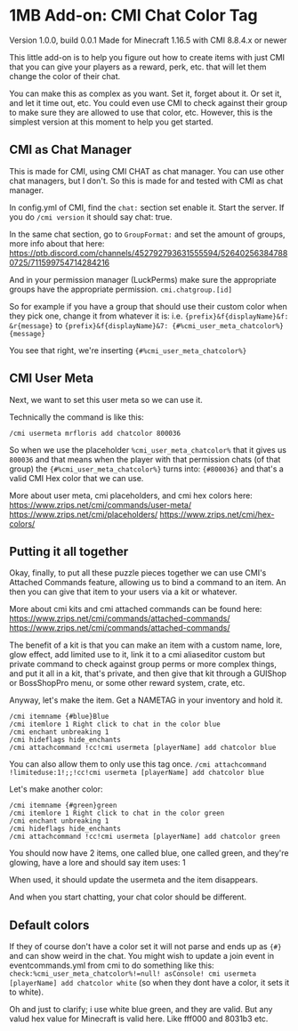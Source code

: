 # 1MB Add-on: CMI Chat Color Tag

Version 1.0.0, build 0.0.1
Made for Minecraft 1.16.5 with CMI 8.8.4.x or newer

This little add-on is to help you figure out how to create items with just CMI that you can give your players as a reward, perk, etc. that will let them change the color of their chat.

You can make this as complex as you want. Set it, forget about it. Or set it, and let it time out, etc. You could even use CMI to check against their group to make sure they are allowed to use that color, etc. However, this is the simplest version at this moment to help you get started.

## CMI as Chat Manager

This is made for CMI, using CMI CHAT as chat manager. You can use other chat managers, but I don't. So this is made for and tested with CMI as chat manager.

In config.yml of CMI, find the `chat:` section set enable it. Start the server. If you do `/cmi version` it should say chat: true. 

In the same chat section, go to `GroupFormat:` and set the amount of groups, more info about that here: <https://ptb.discord.com/channels/452792793631555594/526402563847880725/711599754714284216>

And in your permission manager (LuckPerms) make sure the appropriate groups have the appropriate permission. `cmi.chatgroup.[id]`

So for example if you have a group that should use their custom color when they pick one, change it from whatever it is:
i.e. 
`{prefix}&f{displayName}&f: &r{message}`
to
`{prefix}&f{displayName}&7: {#%cmi_user_meta_chatcolor%}{message}`

You see that right, we're inserting `{#%cmi_user_meta_chatcolor%}`

## CMI User Meta

Next, we want to set this user meta so we can use it.

Technically the command is like this:

`/cmi usermeta mrfloris add chatcolor 800036`

So when we use the placeholder `%cmi_user_meta_chatcolor%` that it gives us `800036` and that means when the player with that permission chats (of that group) the `{#%cmi_user_meta_chatcolor%}` turns into: `{#800036}` and that's a valid CMI Hex color that we can use. 

More about user meta, cmi placeholders, and cmi hex colors here:
<https://www.zrips.net/cmi/commands/user-meta/>
<https://www.zrips.net/cmi/placeholders/>
<https://www.zrips.net/cmi/hex-colors/>

## Putting it all together

Okay, finally, to put all these puzzle pieces together we can use CMI's Attached Commands feature, allowing us to bind a command to an item. An then you can give that item to your users via a kit or whatever.

More about cmi kits and cmi attached commands can be found here:
<https://www.zrips.net/cmi/commands/attached-commands/>
<https://www.zrips.net/cmi/commands/attached-commands/>

The benefit of a kit is that you can make an item with a custom name, lore, glow effect, add limited use to it, link it to a cmi aliaseditor custom but private command to check against group perms or more complex things, and put it all in a kit, that's private, and then give that kit through a GUIShop or BossShopPro menu, or some other reward system, crate, etc. 

Anyway, let's make the item. Get a NAMETAG in your inventory and hold it.

```
/cmi itemname {#blue}Blue
/cmi itemlore 1 Right click to chat in the color blue
/cmi enchant unbreaking 1
/cmi hideflags hide_enchants
/cmi attachcommand !cc!cmi usermeta [playerName] add chatcolor blue
```
You can also allow them to only use this tag once.
`/cmi attachcommand !limiteduse:1!;;!cc!cmi usermeta [playerName] add chatcolor blue`

Let's make another color:
```
/cmi itemname {#green}green
/cmi itemlore 1 Right click to chat in the color green
/cmi enchant unbreaking 1
/cmi hideflags hide_enchants
/cmi attachcommand !cc!cmi usermeta [playerName] add chatcolor green
```

You should now have 2 items, one called blue, one called green, and they're glowing, have a lore and should say item uses: 1

When used, it should update the usermeta and the item disappears.

And when you start chatting, your chat color should be different.


## Default colors

If they of course don't have a color set it will not parse and ends up as `{#}` and can show weird in the chat. You might wish to update a join event in eventcommands.yml from cmi to do something like this:
`check:%cmi_user_meta_chatcolor%!=null! asConsole! cmi usermeta [playerName] add chatcolor white`
(so when they dont have a color, it sets it to white).

Oh and just to clarify; i use white blue green, and they are valid. But any valud hex value for Minecraft is valid here. Like fff000 and 8031b3 etc.

